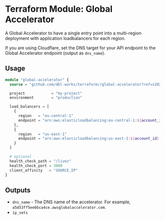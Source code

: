 # Terraform Module: Global Accelerator

A Global Accelerator to have a single entry point into a multi-region deployment with application loadbalancers for each region.


If you are using Cloudflare, set the DNS target for your API endpoint to the Global Accelerator endpoint (output as `dns_name`).


## Usage

```terraform
module "global-accelerator" {
  source = "github.com/dbl-works/terraform//global-accelerator?ref=v2021.07.12"

  project            = "my-project"
  environment        = "production"

  load_balancers = [
    {
      region   = "eu-central-1"
      endpoint = "arn:aws:elasticloadbalancing:eu-central-1:${account_id}:loadbalancer/app/${project}-${environment}/xxx"
    },
    {
      region   = "us-east-1"
      endpoint = "arn:aws:elasticloadbalancing:us-east-1:${account_id}:loadbalancer/app/${ecs_name}/xxx"
    }
  ]

  # optional
  health_check_path = "/livez"
  health_check_port = 3000
  client_affinity   = "SOURCE_IP"
}
```



## Outputs
* `dns_name` - The DNS name of the accelerator. For example, `a5d53ff5ee6bca4ce.awsglobalaccelerator.com`.
* `ip_sets`

